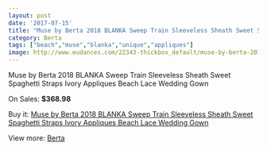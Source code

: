```yaml
---
layout: post
date: '2017-07-15'
title: "Muse by Berta 2018 BLANKA Sweep Train Sleeveless Sheath Sweet Spaghetti Straps Ivory Appliques Beach Lace Wedding Gown"
category: Berta
tags: ["beach","muse","blanka","unique","appliques"]
image: http://www.eudances.com/22343-thickbox_default/muse-by-berta-2018-blanka-sweep-train-sleeveless-sheath-sweet-spaghetti-straps-ivory-appliques-beach-lace-wedding-gown.jpg
---
```

Muse by Berta 2018 BLANKA Sweep Train Sleeveless Sheath Sweet Spaghetti Straps Ivory Appliques Beach Lace Wedding Gown

On Sales: **$368.98**
<a href="https://www.eudances.com/en/berta/7149-muse-by-berta-2018-blanka-sweep-train-sleeveless-sheath-sweet-spaghetti-straps-ivory-appliques-beach-lace-wedding-gown.html"><amp-img layout="responsive" width="600" height="600" src="//www.eudances.com/22343-thickbox_default/muse-by-berta-2018-blanka-sweep-train-sleeveless-sheath-sweet-spaghetti-straps-ivory-appliques-beach-lace-wedding-gown.jpg" alt="Muse by Berta 2018 BLANKA Sweep Train Sleeveless Sheath Sweet Spaghetti Straps Ivory Appliques Beach Lace Wedding Gown 0" /></a>
<a href="https://www.eudances.com/en/berta/7149-muse-by-berta-2018-blanka-sweep-train-sleeveless-sheath-sweet-spaghetti-straps-ivory-appliques-beach-lace-wedding-gown.html"><amp-img layout="responsive" width="600" height="600" src="//www.eudances.com/22353-thickbox_default/muse-by-berta-2018-blanka-sweep-train-sleeveless-sheath-sweet-spaghetti-straps-ivory-appliques-beach-lace-wedding-gown.jpg" alt="Muse by Berta 2018 BLANKA Sweep Train Sleeveless Sheath Sweet Spaghetti Straps Ivory Appliques Beach Lace Wedding Gown 1" /></a>
<a href="https://www.eudances.com/en/berta/7149-muse-by-berta-2018-blanka-sweep-train-sleeveless-sheath-sweet-spaghetti-straps-ivory-appliques-beach-lace-wedding-gown.html"><amp-img layout="responsive" width="600" height="600" src="//www.eudances.com/22352-thickbox_default/muse-by-berta-2018-blanka-sweep-train-sleeveless-sheath-sweet-spaghetti-straps-ivory-appliques-beach-lace-wedding-gown.jpg" alt="Muse by Berta 2018 BLANKA Sweep Train Sleeveless Sheath Sweet Spaghetti Straps Ivory Appliques Beach Lace Wedding Gown 2" /></a>
<a href="https://www.eudances.com/en/berta/7149-muse-by-berta-2018-blanka-sweep-train-sleeveless-sheath-sweet-spaghetti-straps-ivory-appliques-beach-lace-wedding-gown.html"><amp-img layout="responsive" width="600" height="600" src="//www.eudances.com/22351-thickbox_default/muse-by-berta-2018-blanka-sweep-train-sleeveless-sheath-sweet-spaghetti-straps-ivory-appliques-beach-lace-wedding-gown.jpg" alt="Muse by Berta 2018 BLANKA Sweep Train Sleeveless Sheath Sweet Spaghetti Straps Ivory Appliques Beach Lace Wedding Gown 3" /></a>
<a href="https://www.eudances.com/en/berta/7149-muse-by-berta-2018-blanka-sweep-train-sleeveless-sheath-sweet-spaghetti-straps-ivory-appliques-beach-lace-wedding-gown.html"><amp-img layout="responsive" width="600" height="600" src="//www.eudances.com/22350-thickbox_default/muse-by-berta-2018-blanka-sweep-train-sleeveless-sheath-sweet-spaghetti-straps-ivory-appliques-beach-lace-wedding-gown.jpg" alt="Muse by Berta 2018 BLANKA Sweep Train Sleeveless Sheath Sweet Spaghetti Straps Ivory Appliques Beach Lace Wedding Gown 4" /></a>
<a href="https://www.eudances.com/en/berta/7149-muse-by-berta-2018-blanka-sweep-train-sleeveless-sheath-sweet-spaghetti-straps-ivory-appliques-beach-lace-wedding-gown.html"><amp-img layout="responsive" width="600" height="600" src="//www.eudances.com/22349-thickbox_default/muse-by-berta-2018-blanka-sweep-train-sleeveless-sheath-sweet-spaghetti-straps-ivory-appliques-beach-lace-wedding-gown.jpg" alt="Muse by Berta 2018 BLANKA Sweep Train Sleeveless Sheath Sweet Spaghetti Straps Ivory Appliques Beach Lace Wedding Gown 5" /></a>
<a href="https://www.eudances.com/en/berta/7149-muse-by-berta-2018-blanka-sweep-train-sleeveless-sheath-sweet-spaghetti-straps-ivory-appliques-beach-lace-wedding-gown.html"><amp-img layout="responsive" width="600" height="600" src="//www.eudances.com/22348-thickbox_default/muse-by-berta-2018-blanka-sweep-train-sleeveless-sheath-sweet-spaghetti-straps-ivory-appliques-beach-lace-wedding-gown.jpg" alt="Muse by Berta 2018 BLANKA Sweep Train Sleeveless Sheath Sweet Spaghetti Straps Ivory Appliques Beach Lace Wedding Gown 6" /></a>
<a href="https://www.eudances.com/en/berta/7149-muse-by-berta-2018-blanka-sweep-train-sleeveless-sheath-sweet-spaghetti-straps-ivory-appliques-beach-lace-wedding-gown.html"><amp-img layout="responsive" width="600" height="600" src="//www.eudances.com/22347-thickbox_default/muse-by-berta-2018-blanka-sweep-train-sleeveless-sheath-sweet-spaghetti-straps-ivory-appliques-beach-lace-wedding-gown.jpg" alt="Muse by Berta 2018 BLANKA Sweep Train Sleeveless Sheath Sweet Spaghetti Straps Ivory Appliques Beach Lace Wedding Gown 7" /></a>
<a href="https://www.eudances.com/en/berta/7149-muse-by-berta-2018-blanka-sweep-train-sleeveless-sheath-sweet-spaghetti-straps-ivory-appliques-beach-lace-wedding-gown.html"><amp-img layout="responsive" width="600" height="600" src="//www.eudances.com/22346-thickbox_default/muse-by-berta-2018-blanka-sweep-train-sleeveless-sheath-sweet-spaghetti-straps-ivory-appliques-beach-lace-wedding-gown.jpg" alt="Muse by Berta 2018 BLANKA Sweep Train Sleeveless Sheath Sweet Spaghetti Straps Ivory Appliques Beach Lace Wedding Gown 8" /></a>
<a href="https://www.eudances.com/en/berta/7149-muse-by-berta-2018-blanka-sweep-train-sleeveless-sheath-sweet-spaghetti-straps-ivory-appliques-beach-lace-wedding-gown.html"><amp-img layout="responsive" width="600" height="600" src="//www.eudances.com/22345-thickbox_default/muse-by-berta-2018-blanka-sweep-train-sleeveless-sheath-sweet-spaghetti-straps-ivory-appliques-beach-lace-wedding-gown.jpg" alt="Muse by Berta 2018 BLANKA Sweep Train Sleeveless Sheath Sweet Spaghetti Straps Ivory Appliques Beach Lace Wedding Gown 9" /></a>
<a href="https://www.eudances.com/en/berta/7149-muse-by-berta-2018-blanka-sweep-train-sleeveless-sheath-sweet-spaghetti-straps-ivory-appliques-beach-lace-wedding-gown.html"><amp-img layout="responsive" width="600" height="600" src="//www.eudances.com/22344-thickbox_default/muse-by-berta-2018-blanka-sweep-train-sleeveless-sheath-sweet-spaghetti-straps-ivory-appliques-beach-lace-wedding-gown.jpg" alt="Muse by Berta 2018 BLANKA Sweep Train Sleeveless Sheath Sweet Spaghetti Straps Ivory Appliques Beach Lace Wedding Gown 10" /></a>

Buy it: [Muse by Berta 2018 BLANKA Sweep Train Sleeveless Sheath Sweet Spaghetti Straps Ivory Appliques Beach Lace Wedding Gown](https://www.eudances.com/en/berta/7149-muse-by-berta-2018-blanka-sweep-train-sleeveless-sheath-sweet-spaghetti-straps-ivory-appliques-beach-lace-wedding-gown.html "Muse by Berta 2018 BLANKA Sweep Train Sleeveless Sheath Sweet Spaghetti Straps Ivory Appliques Beach Lace Wedding Gown")

View more: [Berta](https://www.eudances.com/en/110-berta "Berta")